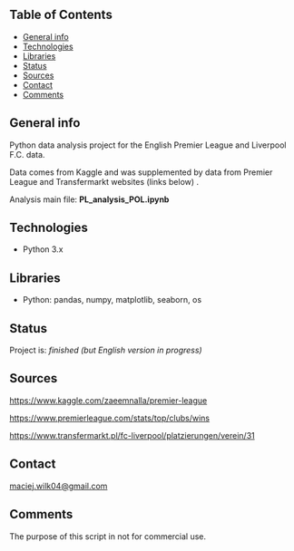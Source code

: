 ## Table of Contents
* [General info](#general-info)
* [Technologies](#technologies)
* [Libraries](#libraries)
* [Status](#status)
* [Sources](#sources)
* [Contact](#contact)
* [Comments](#comments)

## General info

Python data analysis project for the English Premier League and Liverpool F.C. data. 

Data comes from Kaggle and was supplemented by data from Premier League and Transfermarkt websites (links below) .

Analysis main file: 
**PL_analysis_POL.ipynb**

## Technologies
* Python 3.x

## Libraries
* Python: pandas, numpy, matplotlib, seaborn, os

## Status
Project is: _finished (but English version in progress)_

## Sources
https://www.kaggle.com/zaeemnalla/premier-league

https://www.premierleague.com/stats/top/clubs/wins

https://www.transfermarkt.pl/fc-liverpool/platzierungen/verein/31

## Contact
maciej.wilk04@gmail.com

## Comments
The purpose of this script in not for commercial use.
